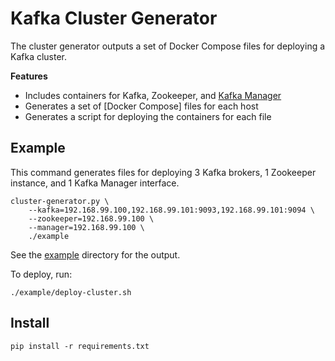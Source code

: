 # Kafka Cluster Generator

The cluster generator outputs a set of Docker Compose files for deploying a Kafka cluster.

**Features**

- Includes containers for Kafka, Zookeeper, and [Kafka Manager](https://github.com/yahoo/kafka-manager)
- Generates a set of [Docker Compose] files for each host
- Generates a script for deploying the containers for each file

## Example

This command generates files for deploying 3 Kafka brokers, 1 Zookeeper instance, and 1 Kafka Manager interface.

```
cluster-generator.py \
    --kafka=192.168.99.100,192.168.99.101:9093,192.168.99.101:9094 \
    --zookeeper=192.168.99.100 \
    --manager=192.168.99.100 \
    ./example
```

See the [example](./example) directory for the output.

To deploy, run:

```
./example/deploy-cluster.sh
```

## Install

```
pip install -r requirements.txt
```
